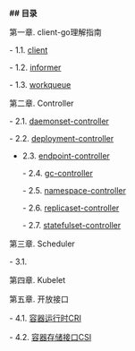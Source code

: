**## 目录**

第一章. client-go理解指南

  \- 1.1. [client](/client-go/study-client.md)

  \- 1.2. [informer](/client-go/informer.md)

  \- 1.3. [workqueue](/client-go/workqueue.md)

第二章. Controller

  \- 2.1. [daemonset-controller](/controller/daemonset-controller.md)

  \- 2.2. [deployment-controller](/controller/deployment-controller.md)

- 2.3. [endpoint-controller](/controller/endpoint-controller.md)

  \- 2.4. [gc-controller](/controller/gc-controller.md)

  \- 2.5. [namespace-controller](/controller/namespace-controller.md)

  \- 2.6. [replicaset-controller](/controller/replicaset-controller.md)

  \- 2.7. [statefulset-controller](/controller/statefulset-controller.md)

第三章. Scheduler

  \- 3.1. 

第四章. Kubelet

第五章. 开放接口

  \- 4.1.  [容器运行时CRI](/开放接口/CRI.md)

  \- 4.2.  [容器存储接口CSI](/开放接口/CSI.md)

